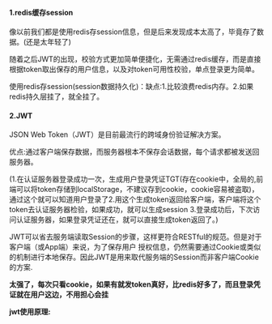 #### 1.redis缓存session

像以前我们都是使用redis存session信息，但是后来发现成本太高了，毕竟存了数据。(还是太年轻了)

随着之后JWT的出现，校验方式更加简单便捷化，无需通过redis缓存，而是直接根据token取出保存的用户信息，以及对token可用性校验，单点登录更为简单。

使用redis存session(session数据持久化)：缺点:1.比较浪费redis内存。2.如果redis持久层挂了，就全挂了。

#### 2.JWT

JSON Web Token（JWT）是目前最流行的跨域身份验证解决方案。

优点:通过客户端保存数据，而服务器根本不保存会话数据，每个请求都被发送回服务器。

(1.在认证服务器登录成功一次，生成用户登录凭证TGT(存在cookie中，全局的,前端可以将token存储到localStorage，不建议存到cookie，cookie容易被盗取)，通过这个就可以知道用户登录了2.用这个生成token返回给客户端，客户端将这个token去认证服务器检验，如果成功，就可以生成session
3.登录成功后，下次访问认证服务器，如果登录凭证还在，就可以直接生成token返回了。)

JWT可以省去服务端读取Session的步骤，这样更符合RESTful的规范。但是对于客户端（或App端）来说，为了保存用户
授权信息，仍然需要通过Cookie或类似的机制进行本地保存。因此JWT是用来取代服务端的Session而非客户端Cookie的方案.

**太强了，每次只看cookie，如果有就发token真好，比redis好多了，而且登录凭证就在用户这边，不用担心会挂**

**jwt使用原理:**